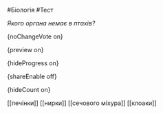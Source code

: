 #Біологія #Тест

*Якого органа немає в птахів?*

{noChangeVote on}

{preview on}

{hideProgress on}

{shareEnable off}

{hideCount on}

[[печінки]]
[[нирки]]
[[сечового міхура]]
[[клоаки]]
